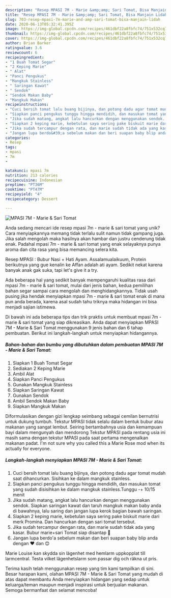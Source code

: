 ```yaml
---
description: "Resep MPASI 7M - Marie &amp;amp; Sari Tomat, Bisa Manjain Lidah"
title: "Resep MPASI 7M - Marie &amp;amp; Sari Tomat, Bisa Manjain Lidah"
slug: 703-resep-mpasi-7m-marie-and-amp-sari-tomat-bisa-manjain-lidah
date: 2020-06-13T05:32:41.395Z
image: https://img-global.cpcdn.com/recipes/461dbf22a8fbfc74/751x532cq70/mpasi-7m-marie-sari-tomat-foto-resep-utama.jpg
thumbnail: https://img-global.cpcdn.com/recipes/461dbf22a8fbfc74/751x532cq70/mpasi-7m-marie-sari-tomat-foto-resep-utama.jpg
cover: https://img-global.cpcdn.com/recipes/461dbf22a8fbfc74/751x532cq70/mpasi-7m-marie-sari-tomat-foto-resep-utama.jpg
author: Brian Barker
ratingvalue: 3.6
reviewcount: 6
recipeingredient:
- "1 Buah Tomat Segar"
- "2 Keping Marie"
- " Alat"
- "Panci Pengukus"
- "Mangkuk Stainless"
- " Saringan Kawat"
- " Sendok"
- "Sendok Makan Baby"
- "Mangkuk Makan"
recipeinstructions:
- "Cuci bersih tomat lalu buang bijinya, dan potong dadu agar tomat mudah saat dihancurkan. Sisihkan ke dalam mangkuk stainless."
- "Siapkan panci pengukus tunggu hingga mendidih, dan masukan tomat yang sudah disisihkan ke dalam mangkuk stainless.Tunggu -+ 10/15 menit"
- "Jika sudah matang, angkat lalu hancurkan dengan menggunakan sendok. Siapkan saringan kawat dan taruh mangkuk makan baby anda di bawahnya, lalu saring dan jangan lupa kerok bagian bawah saringan."
- "Siapkan 2 keping marie, kebetulan saya sering pake biskuit marie dari merk Promina. Dan hancurkan dengan sari tomat tersebut."
- "Jika sudah tercampur dengan rata, dan marie sudah tidak ada yang kasar. Bubur marie+sari Tomat siap disantap 🤗"
- "Jangan lupa berdo&#39;a sebelum makan dan beri suapan baby blip anda dengan ❤️ dan 😊"
categories:
- Resep
tags:
- mpasi
- 7m
- 

katakunci: mpasi 7m  
nutrition: 213 calories
recipecuisine: Indonesian
preptime: "PT36M"
cooktime: "PT47M"
recipeyield: "4"
recipecategory: Dessert

---
```



![MPASI 7M - Marie &amp; Sari Tomat](https://img-global.cpcdn.com/recipes/461dbf22a8fbfc74/751x532cq70/mpasi-7m-marie-sari-tomat-foto-resep-utama.jpg)

Anda sedang mencari ide resep mpasi 7m - marie &amp; sari tomat yang unik? Cara menyiapkannya memang tidak terlalu sulit namun tidak gampang juga. Jika salah mengolah maka hasilnya akan hambar dan justru cenderung tidak enak. Padahal mpasi 7m - marie &amp; sari tomat yang enak selayaknya punya aroma dan cita rasa yang bisa memancing selera kita.

Resep MPASI : Bubur Nasi + Hati Ayam. Assalamualaikuum, Protein berikutnya yang gue kenalin ke Affan adalah ati ayam. Sedikit nekat karena banyak anak gak suka, tapi let&#39;s give it a try.

Ada beberapa hal yang sedikit banyak mempengaruhi kualitas rasa dari mpasi 7m - marie &amp; sari tomat, mulai dari jenis bahan, kedua pemilihan bahan segar sampai cara mengolah dan menghidangkannya. Tidak usah pusing jika hendak menyiapkan mpasi 7m - marie &amp; sari tomat enak di mana pun anda berada, karena asal sudah tahu triknya maka hidangan ini bisa menjadi sajian istimewa.


Di bawah ini ada beberapa tips dan trik praktis untuk membuat mpasi 7m - marie &amp; sari tomat yang siap dikreasikan. Anda dapat menyiapkan MPASI 7M - Marie &amp; Sari Tomat menggunakan 9 jenis bahan dan 6 tahap pembuatan. Berikut ini langkah-langkah untuk menyiapkan hidangannya.

<!--inarticleads1-->

##### Bahan-bahan dan bumbu yang dibutuhkan dalam pembuatan MPASI 7M - Marie &amp; Sari Tomat:

1. Siapkan 1 Buah Tomat Segar
1. Sediakan 2 Keping Marie
1. Ambil  Alat
1. Siapkan Panci Pengukus
1. Gunakan Mangkuk Stainless
1. Siapkan  Saringan Kawat
1. Gunakan  Sendok
1. Ambil Sendok Makan Baby
1. Siapkan Mangkuk Makan


Diformulasikan dengan gizi lengkap seimbang sebagai cemilan bernutrisi untuk dukung tumbuh. Tekstur MPASI tidak selalu dalam bentuk bubur atau makanan yang sangat lembut. Seiring bertambahnya usia dan kemampuan bayi dalam mengunyah dan mendorong Tekstur MPASI pada rentang usia ini masih sama dengan tekstur MPASI pada saat pertama mengenalkan makanan padat. I&#39;m not sure why you called this a Marie Rose mod when its actually for everyone. 

<!--inarticleads2-->

##### Langkah-langkah menyiapkan MPASI 7M - Marie &amp; Sari Tomat:

1. Cuci bersih tomat lalu buang bijinya, dan potong dadu agar tomat mudah saat dihancurkan. Sisihkan ke dalam mangkuk stainless.
1. Siapkan panci pengukus tunggu hingga mendidih, dan masukan tomat yang sudah disisihkan ke dalam mangkuk stainless.Tunggu -+ 10/15 menit
1. Jika sudah matang, angkat lalu hancurkan dengan menggunakan sendok. Siapkan saringan kawat dan taruh mangkuk makan baby anda di bawahnya, lalu saring dan jangan lupa kerok bagian bawah saringan.
1. Siapkan 2 keping marie, kebetulan saya sering pake biskuit marie dari merk Promina. Dan hancurkan dengan sari tomat tersebut.
1. Jika sudah tercampur dengan rata, dan marie sudah tidak ada yang kasar. Bubur marie+sari Tomat siap disantap 🤗
1. Jangan lupa berdo&#39;a sebelum makan dan beri suapan baby blip anda dengan ❤️ dan 😊


Marie Louise kan skydda sin lägenhet med hemlarm uppkopplat till larmcentral. Testa vilket lägenhetslarm som passar dig och räkna ut pris. 

Terima kasih telah menggunakan resep yang tim kami tampilkan di sini. Besar harapan kami, olahan MPASI 7M - Marie &amp; Sari Tomat yang mudah di atas dapat membantu Anda menyiapkan hidangan yang sedap untuk keluarga/teman maupun menjadi inspirasi untuk berjualan makanan. Semoga bermanfaat dan selamat mencoba!
